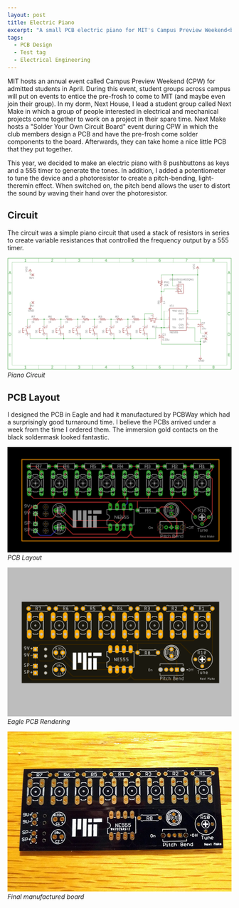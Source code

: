 ```yaml
---
layout: post
title: Electric Piano
excerpt: "A small PCB electric piano for MIT's Campus Preview Weekend<br>"
tags:
  - PCB Design
  - Test tag
  - Electrical Engineering 
---
```


MIT hosts an annual event called Campus Preview Weekend (CPW) for admitted students in April. During this event, student groups across campus will put on events to entice the pre-frosh to come to MIT (and maybe even join their group). In my dorm, Next House, I lead a student group called Next Make in which a group of people interested in electrical and mechanical projects come together to work on a project in their spare time. Next Make hosts a "Solder Your Own Circuit Board" event during CPW in which the club members design a PCB and have the pre-frosh come solder components to the board. Afterwards, they can take home a nice little PCB that they put together.

This year, we decided to make an electric piano with 8 pushbuttons as keys and a 555 timer to generate the tones. In addition, I added a potentiometer to tune the device and a photoresistor to create a pitch-bending, light-theremin effect. When switched on, the pitch bend allows the user to distort the sound by waving their hand over the photoresistor.

## Circuit

The circuit was a simple piano circuit that used a stack of resistors in series to create variable resistances that controlled the frequency output by a 555 timer.

<img src="/assets/img/electric-piano/schematic.png" alt="Electric Piano schematic" class="wide-image">
<em>Piano Circuit</em>

## PCB Layout

I designed the PCB in Eagle and had it manufactured by PCBWay which had a surprisingly good turnaround time. I believe the PCBs arrived under a week from the time I ordered them. The immersion gold contacts on the black soldermask looked fantastic.

![PCB board layout](/assets/img/electric-piano/boardlayout.png)
*PCB Layout*

![PCB Rendering](/assets/img/electric-piano/pcbrendering.png)
*Eagle PCB Rendering*

![Piano PCB photo](/assets/img/electric-piano/pianopcb.jpg)
*Final manufactured board*
